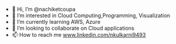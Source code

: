 - 👋 Hi, I’m @nachiketcoupa
- 👀 I’m interested in Cloud Computing,Programming, Visualization
- 🌱 I’m currently learning AWS, Azure
- 💞️ I’m looking to collaborate on Cloud applications
- 📫 How to reach me www.linkedin.com/nkulkarni9493

<!---
nachiketcoupa/nachiketcoupa is a ✨ special ✨ repository because its `README.md` (this file) appears on your GitHub profile.
You can click the Preview link to take a look at your changes.
--->
